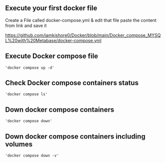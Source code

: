 ## Execute your first docker file
  Create a File called docker-compose.yml & edit that file paste the content from link and save it
  
   https://github.com/iamkishore0/Docker/blob/main/Docker_compose_MYSQL%20with%20Metabase/docker-compose.yml
      
      
      
## Execute Docker compose file
    'docker compose up -d'
    
## Check Docker compose containers status
    'docker compose ls'
    
## Down docker compose containers
    'docker compose down'
    
## Down docker compose containers including volumes
    'docker compose down -v'
